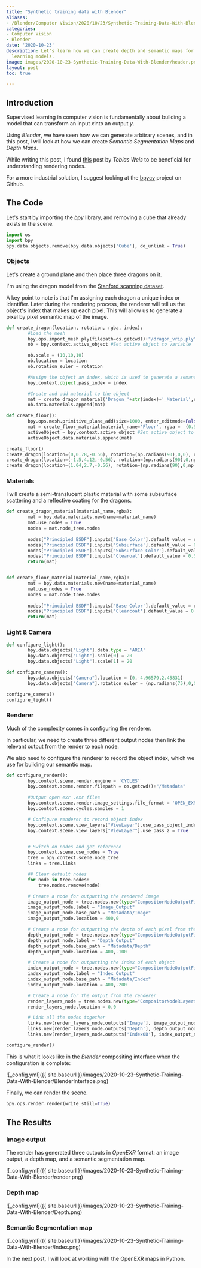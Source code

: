```yaml
---
title: "Synthetic training data with Blender"
aliases:
- /Blender/Computer Vision/2020/10/23/Synthetic-Training-Data-With-Blender
categories:
- Computer Vision
- Blender
date: '2020-10-23'
description: Let's learn how we can create depth and semantic maps for training machine
  learning models.
image: images/2020-10-23-Synthetic-Training-Data-With-Blender/header.png
layout: post
toc: true

---
```


Introduction
-------------

Supervised learning in computer vision is fundamentally about building a model that can transform an input *x*into an output *y*.

Using *Blender*, we have seen how we can generate arbitrary scenes, and in this post, I will look at how we can create *Semantic Segmentation Maps* and *Depth Maps*.


While writing this post, I found [this](http://www.tobias-weis.de/groundtruth-data-for-computer-vision-with-blender/) post by *Tobias Weis* to be beneficial for understanding rendering nodes. 

For a more industrial solution, I suggest looking at the [bpycv](https://github.com/DIYer22/bpycv) project on Github.


The Code
-------------

Let's start by importing the *bpy* library, and removing a cube that already exists in the scene.
```python
import os
import bpy
bpy.data.objects.remove(bpy.data.objects['Cube'], do_unlink = True)
```

### Objects

Let's create a ground plane and then place three dragons on it.

I'm using the dragon model from the [Stanford scanning dataset](http://graphics.stanford.edu/data/3Dscanrep/).

A key point to note is that I'm assigning each dragon a unique index or identifier. Later during the rendering process, the renderer will tell us the object's index that makes up each pixel. This will allow us to generate a pixel by pixel semantic map of the image.

```python 
def create_dragon(location, rotation, rgba, index):
        #Load the mesh
        bpy.ops.import_mesh.ply(filepath=os.getcwd()+"/dragon_vrip.ply")
        ob = bpy.context.active_object #Set active object to variable

        ob.scale = (10,10,10)
        ob.location = location
        ob.rotation_euler = rotation

        #Assign the object an index, which is used to generate a semantic segmentation map
        bpy.context.object.pass_index = index

        #Create and add material to the object
        mat = create_dragon_material('Dragon_'+str(index)+'_Material',rgba=rgba)
        ob.data.materials.append(mat)

def create_floor():
        bpy.ops.mesh.primitive_plane_add(size=1000, enter_editmode=False, align='WORLD', location=(0, 0, 0), scale=(100, 100, 1))
        mat = create_floor_material(material_name='Floor', rgba =  (0.9, 0.9, 0.9, 0)) 
        activeObject = bpy.context.active_object #Set active object to variable
        activeObject.data.materials.append(mat)

create_floor()
create_dragon(location=(0,0.78,-0.56), rotation=(np.radians(90),0,0), rgba=(0.799, 0.125, 0.0423, 1), index=1)
create_dragon(location=(-1.5,4.12,-0.56), rotation=(np.radians(90),0,np.radians(227)), rgba=(0.0252, 0.376, 0.799, 1), index=2)
create_dragon(location=(1.04,2.7,-0.56), rotation=(np.radians(90),0,np.radians(129)), rgba=(0.133, 0.539, 0.292, 1), index=3)
```


### Materials

I will create a semi-translucent plastic material with some subsurface scattering and a reflective coating for the dragons.

```python 
def create_dragon_material(material_name,rgba):
        mat = bpy.data.materials.new(name=material_name)
        mat.use_nodes = True
        nodes = mat.node_tree.nodes
		
        nodes["Principled BSDF"].inputs['Base Color'].default_value = rgba
		nodes["Principled BSDF"].inputs['Subsurface'].default_value = 0.5
		nodes["Principled BSDF"].inputs['Subsurface Color'].default_value = rgba
        nodes["Principled BSDF"].inputs['Clearoat'].default_value = 0.5
        return(mat)


def create_floor_material(material_name,rgba):
        mat = bpy.data.materials.new(name=material_name)
        mat.use_nodes = True
        nodes = mat.node_tree.nodes
		
        nodes["Principled BSDF"].inputs['Base Color'].default_value = rgba
        nodes["Principled BSDF"].inputs['Clearcoat'].default_value = 0.5
        return(mat)
```

### Light & Camera 


```python
def configure_light():
        bpy.data.objects["Light"].data.type = 'AREA'
        bpy.data.objects["Light"].scale[0] = 20
        bpy.data.objects["Light"].scale[1] = 20

def configure_camera():
        bpy.data.objects["Camera"].location = (0,-4.96579,2.45831)
        bpy.data.objects["Camera"].rotation_euler = (np.radians(75),0,0)

configure_camera()
configure_light()
```

### Renderer

Much of the complexity comes in configuring the renderer. 

In particular, we need to create three different output nodes then link the relevant output from the render to each node.

We also need to configure the renderer to record the object index, which we use for building our semantic map.

```python 
def configure_render():
        bpy.context.scene.render.engine = 'CYCLES'
        bpy.context.scene.render.filepath = os.getcwd()+"/Metadata"

        #Output open exr .exr files
        bpy.context.scene.render.image_settings.file_format = 'OPEN_EXR'
        bpy.context.scene.cycles.samples = 1

        # Configure renderer to record object index
        bpy.context.scene.view_layers["ViewLayer"].use_pass_object_index = True
        bpy.context.scene.view_layers["ViewLayer"].use_pass_z = True


        # Switch on nodes and get reference
        bpy.context.scene.use_nodes = True
        tree = bpy.context.scene.node_tree
        links = tree.links

        ## Clear default nodes
        for node in tree.nodes:
            tree.nodes.remove(node)

        # Create a node for outputting the rendered image
        image_output_node = tree.nodes.new(type="CompositorNodeOutputFile")
        image_output_node.label = "Image_Output"
        image_output_node.base_path = "Metadata/Image"
        image_output_node.location = 400,0

        # Create a node for outputting the depth of each pixel from the camera
        depth_output_node = tree.nodes.new(type="CompositorNodeOutputFile")
        depth_output_node.label = "Depth_Output"
        depth_output_node.base_path = "Metadata/Depth"
        depth_output_node.location = 400,-100

        # Create a node for outputting the index of each object
        index_output_node = tree.nodes.new(type="CompositorNodeOutputFile")
        index_output_node.label = "Index_Output"
        index_output_node.base_path = "Metadata/Index"
        index_output_node.location = 400,-200

        # Create a node for the output from the renderer
        render_layers_node = tree.nodes.new(type="CompositorNodeRLayers")
        render_layers_node.location = 0,0

        # Link all the nodes together
        links.new(render_layers_node.outputs['Image'], image_output_node.inputs['Image'])
        links.new(render_layers_node.outputs['Depth'], depth_output_node.inputs['Image'])
        links.new(render_layers_node.outputs['IndexOB'], index_output_node.inputs['Image'])

configure_render()
```

This is what it looks like in the *Blender* compositing interface when the configuration is complete: 

![_config.yml]({{ site.baseurl }}/images/2020-10-23-Synthetic-Training-Data-With-Blender/BlenderInterface.png)


Finally, we can render the scene.
```python 
bpy.ops.render.render(write_still=True)
```

The Results
-------------

### Image output

The render has generated three outputs in *OpenEXR* format: an image output, a depth map, and a semantic segmentation map. 

![_config.yml]({{ site.baseurl }}/images/2020-10-23-Synthetic-Training-Data-With-Blender/render.png)


### Depth map
![_config.yml]({{ site.baseurl }}/images/2020-10-23-Synthetic-Training-Data-With-Blender/Depth.png)


### Semantic Segmentation map
![_config.yml]({{ site.baseurl }}/images/2020-10-23-Synthetic-Training-Data-With-Blender/Index.png)



In the next post, I will look at working with the OpenEXR maps in Python.

